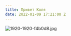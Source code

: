 ```yaml
---
title: Привет Коля
date: 2022-01-09 17:21:00 Z
---
```


![1920-1920-f4b0d8.jpg](/uploads/1920-1920-f4b0d8.jpg)